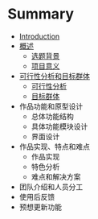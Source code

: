 # Summary

* [Introduction](README.md)
* [概述](1_gai_shu.md)
   * [选题背景](xuan_ti_bei_jing.md)
   * [项目意义](xiangmu_yi_yi.md)
* [可行性分析和目标群体](kexingxing_fen_xi_he_mu_biao_qun_ti_md.md)
   * [可行性分析](ke_xing_xing_fen_xi.md)
   * [目标群体](mu_biao_qun_ti.md)
* 作品功能和原型设计
   * 总体功能结构
   * 具体功能模块设计
   * 界面设计
* 作品实现、特点和难点
   * 作品实现
   * 特色分析
   * 难点和解决方案
* 团队介绍和人员分工
* 使用后反馈
* 预想更新功能

